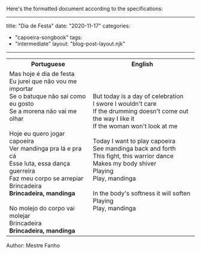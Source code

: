 Here's the formatted document according to the specifications:

---
title: "Dia de Festa"
date: "2020-11-17"
categories: 
  - "capoeira-songbook"
tags: 
  - "intermediate"
layout: "blog-post-layout.njk"
---

<table class="capoeira-table">
    <tr class="header-row">
        <th>Portuguese</th>
        <th>English</th>
    </tr>
    <tr>
        <td>Mas hoje é dia de festa<br>
        Eu jurei que não vou me importar<br>
        Se o batuque não sai como eu gosto<br>
        Se a morena não vai me olhar<br>
        <br>
        Hoje eu quero jogar capoeira<br>
        Ver mandinga pra lá e pra cá<br>
        Esse luta, essa dança guerreira<br>
        Faz meu corpo se arrepiar<br>
        Brincadeira<br>
        <strong>Brincadeira, mandinga</strong><br>
        <br>
        No molejo do corpo vai molejar<br>
        Brincadeira<br>
        <strong>Brincadeira, mandinga</strong></td>
        <td>But today is a day of celebration<br>
        I swore I wouldn't care<br>
        If the drumming doesn't come out the way I like it<br>
        If the woman won't look at me<br>
        <br>
        Today I want to play capoeira<br>
        See mandinga back and forth<br>
        This fight, this warrior dance<br>
        Makes my body shiver<br>
        Playing<br>
        Play, mandinga<br>
        <br>
        In the body's softness it will soften<br>
        Playing<br>
        Play, mandinga</td>
    </tr>
</table>

<figcaption>
Author: Mestre Fanho
</figcaption>